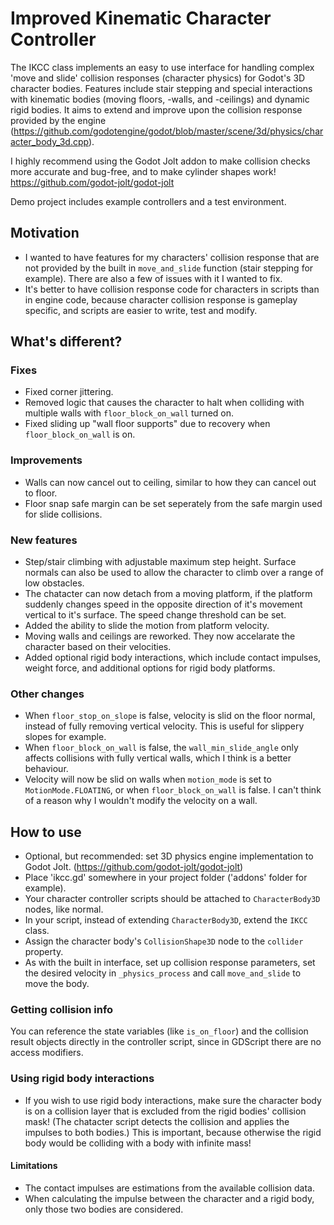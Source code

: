 # Improved Kinematic Character Controller

The IKCC class implements an easy to use interface for handling complex 'move and slide' collision responses (character physics) for Godot's 3D character bodies. Features include stair stepping and special interactions with kinematic bodies (moving floors, -walls, and -ceilings) and dynamic rigid bodies.
It aims to extend and improve upon the collision response provided by the engine (https://github.com/godotengine/godot/blob/master/scene/3d/physics/character_body_3d.cpp).

I highly recommend using the Godot Jolt addon to make collision checks more accurate and bug-free, and to make cylinder shapes work! https://github.com/godot-jolt/godot-jolt

Demo project includes example controllers and a test environment.

## Motivation

- I wanted to have features for my characters' collision response that are not provided by the built in ```move_and_slide``` function (stair stepping for example). There
are also a few of issues with it I wanted to fix.
- It's better to have collision response code for characters in scripts than in engine code, because character collision response is gameplay specific, and scripts are easier to write, test and modify.

## What's different?

### Fixes
- Fixed corner jittering.
- Removed logic that causes the character to halt when colliding with multiple walls with ```floor_block_on_wall``` turned on.
- Fixed sliding up "wall floor supports" due to recovery when ```floor_block_on_wall``` is on.

### Improvements
- Walls can now cancel out to ceiling, similar to how they can cancel out to floor.
- Floor snap safe margin can be set seperately from the safe margin used for slide collisions.

### New features
- Step/stair climbing with adjustable maximum step height. Surface normals can also be used to allow the character to climb over a range of low obstacles.
- The chatacter can now detach from a moving platform, if the platform suddenly changes speed in the opposite direction of it's movement vertical to it's surface. The speed change threshold can be set.
- Added the ability to slide the motion from platform velocity.
- Moving walls and ceilings are reworked. They now accelarate the character based on their velocities.
- Added optional rigid body interactions, which include contact impulses, weight force, and additional options for rigid body platforms.

### Other changes
- When ```floor_stop_on_slope``` is false, velocity is slid on the floor normal, instead of fully removing vertical velocity. This is useful for slippery slopes for example.
- When ```floor_block_on_wall``` is false, the ```wall_min_slide_angle``` only affects collisions with fully vertical walls, which I think is a better behaviour.
- Velocity will now be slid on walls
when ```motion_mode``` is set to ```MotionMode.FLOATING```, or when ```floor_block_on_wall``` is false. I can't think of a reason why I wouldn't modify the velocity on a wall.

## How to use
- Optional, but recommended: set 3D physics engine implementation to Godot Jolt. (https://github.com/godot-jolt/godot-jolt)
- Place 'ikcc.gd' somewhere in your project folder ('addons' folder for example).
- Your character controller scripts should be attached to ```CharacterBody3D``` nodes, like normal.
- In your script, instead of extending ```CharacterBody3D```, extend the ```IKCC``` class.
- Assign the character body's ```CollisionShape3D``` node to the ```collider``` property.
- As with the built in interface, set up collision response parameters, set the desired velocity in ```_physics_process```  and call ```move_and_slide``` to move the body.
### Getting collision info
You can reference the state variables (like ```is_on_floor```) and the collision result objects directly in the controller script, since in GDScript there are no access modifiers.
### Using rigid body interactions
- If you wish to use rigid body interactions, make sure the character body is on a collision layer that is excluded from the rigid bodies' collision mask! (The chatacter script detects the collision and applies the impulses to both bodies.) This is important, because otherwise the rigid body would be colliding with a body with infinite mass!
#### Limitations
- The contact impulses are estimations from the available collision data.
- When calculating the impulse between the character and a rigid body, only those two bodies are considered.
